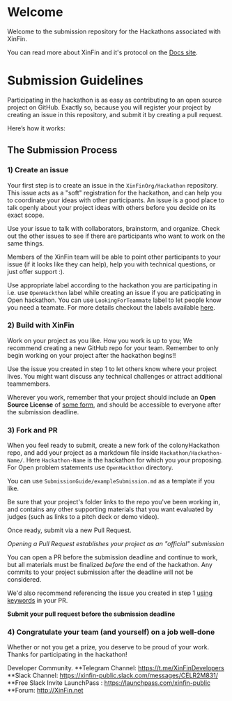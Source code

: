 # Welcome

Welcome to the submission repository for the Hackathons associated with XinFin.

You can read more about XinFin and it's protocol on the [Docs site](https://docs.xinfin.org).

# Submission Guidelines

Participating in the hackathon is as easy as contributing to an open source project on GitHub. Exactly so, because you will register your project by creating an issue in this repository, and submit it by creating a pull request.

Here’s how it works:

## The Submission Process

### 1) Create an issue
Your first step is to create an issue in the `XinFinOrg/Hackathon` repository. This issue acts as a "soft" registration for the hackathon, and can help you to coordinate your ideas with other participants. An issue is a good place to talk openly about your project ideas with others before you decide on its exact scope.

Use your issue to talk with collaborators, brainstorm, and organize. Check out the other issues to see if there are participants who want to work on the same things.

Members of the XinFin team will be able to point other participants to your issue (if it looks like they can help), help you with technical questions, or just offer support :).

Use appropriate label according to the hackathon you are participating in i.e. use `OpenHackthon` label while creating an issue if you are paticipating in Open hackathon.
You can use `LookingForTeammate` label to let people know you need a teamate.
For more details checkout the labels available [here](https://github.com/XinFinOrg/Hackathon/labels).

### 2) Build with XinFin
Work on your project as you like. How you work is up to you; We recommend creating a new GitHub repo for your team. Remember to only begin working on your project after the hackathon begins!!

Use the issue you created in step 1 to let others know where your project lives. You might want discuss any technical challenges or attract additional teammembers.

Wherever you work, remember that your project should include an **Open Source License** of [some form](https://opensource.org/licenses), and should be accessible to everyone after the submission deadline.

### 3) Fork and PR
When you feel ready to submit, create a new fork of the colonyHackathon repo, and add your project as a markdown file inside `Hackathon/Hackathon-Name/`.
Here `Hackathon-Name` is the hackathon for which you your proposing. For Open problem statements use `OpenHackthon` directory.

You can use `SubmissionGuide/exampleSubmission.md` as a template if you like.

Be sure that your project's folder links to the repo you've been working in, and contains any other supporting materials that you want evaluated by judges (such as links to a pitch deck or demo video).

Once ready, submit via a new Pull Request.

*Opening a Pull Request establishes your project as an "official" submission*

You can open a PR before the submission deadline and continue to work, but all materials must be finalized *before* the end of the hackathon. Any commits to your project submission after the deadline will not be considered.

We'd also recommend referencing the issue you created in step 1 [using keywords](https://help.github.com/articles/closing-issues-using-keywords/) in your PR.

**Submit your pull request before the submission deadline**

### 4) Congratulate your team (and yourself) on a job well-done
Whether or not you get a prize, you deserve to be proud of your work. Thanks for participating in the hackathon!

Developer Community. 
**Telegram Channel: https://t.me/XinFinDevelopers
**Slack Channel: https://xinfin-public.slack.com/messages/CELR2M831/
**Free Slack Invite LaunchPass : https://launchpass.com/xinfin-public
**Forum: http://XinFin.net
